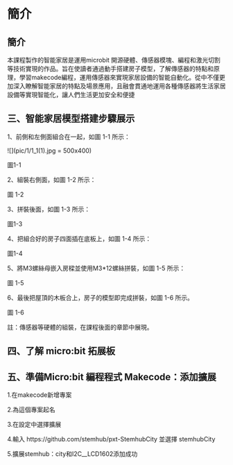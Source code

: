 # 簡介

## 簡介
<P>
本課程製作的智能家居是運用microbit 開源硬體、傳感器模塊、編程和激光切割等技術實現的作品。旨在使讀者通過動手搭建房子模型，了解傳感器的特點和原理，學習makecode編程，運用傳感器來實現家居設備的智能自動化。從中不僅更加深入瞭解智能家居的特點及場景應用，且融會貫通地運用各種傳感器將生活家居設備等實現智能化，讓人們生活更加安全和便捷
<P>
  
## 三、智能家居模型搭建步驟展示
<P>
1、前側和左側面組合在一起，如圖 1-1 所示：
<P>
<P>

![](pic/1/1_1(1).jpg = 500x400)<BR>
<P>
圖1-1                                                                                                          
<P>
2、組裝右側面，如圖 1-2 所示：
<P>
圖 1-2
<P>
3、拼裝後面，如圖 1-3 所示：
<P>
圖1-3
<P>
4、把組合好的房子四面插在底板上，如圖 1-4 所示：
<P>
圖1-4
<P>
5、將M3螺絲母嵌入房樑並使用M3*12螺絲拼裝，如圖 1-5 所示：
<P>
圖 1-5
<P>
6、最後把屋頂的木板合上，房子的模型即完成拼裝，如圖 1-6 所示。
<P>
圖 1-6
<P>
註：傳感器等硬體的組裝，在課程後面的章節中展現。
<P>

## 四、了解 micro:bit 拓展板
 

## 五、準備Micro:bit 編程程式 Makecode：添加擴展
<P>
1.在makecode新增專案
<P>
<P>
2.為這個專案起名
<P>
<P>
3.在設定中選擇擴展
<P>
<P>
4.輸入 https://github.com/stemhub/pxt-StemhubCity 並選擇 stemhubCity
<P>
<P>
5.擴展stemhub：city和I2C__LCD1602添加成功
<P>
